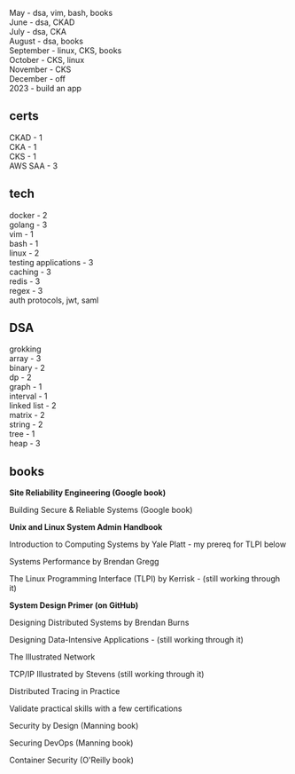 May - dsa, vim, bash, books  
June - dsa, CKAD  
July - dsa, CKA  
August - dsa, books  
September - linux, CKS, books  
October - CKS, linux  
November - CKS  
December - off  
2023 - build an app

## certs
CKAD - 1  
CKA - 1  
CKS - 1  
AWS SAA - 3  

## tech
docker - 2  
golang - 3  
vim - 1  
bash - 1  
linux - 2  
testing applications - 3  
caching - 3  
redis - 3  
regex - 3  
auth protocols, jwt, saml  

## DSA 
grokking  
array - 3  
binary - 2  
dp - 2  
graph - 1  
interval - 1  
linked list - 2  
matrix - 2  
string - 2  
tree - 1  
heap - 3  

## books
**Site Reliability Engineering (Google book)**

Building Secure & Reliable Systems (Google book)

**Unix and Linux System Admin Handbook**

Introduction to Computing Systems by Yale Platt - my prereq for TLPI below

Systems Performance by Brendan Gregg

The Linux Programming Interface (TLPI) by Kerrisk - (still working through it)

**System Design Primer (on GitHub)**

Designing Distributed Systems by Brendan Burns

Designing Data-Intensive Applications - (still working through it)

The Illustrated Network

TCP/IP Illustrated by Stevens (still working through it)

Distributed Tracing in Practice

Validate practical skills with a few certifications

Security by Design (Manning book)

Securing DevOps (Manning book)

Container Security (O'Reilly book)